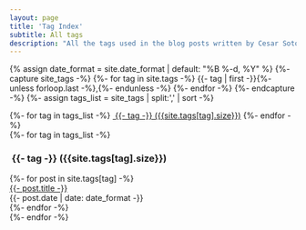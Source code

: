 ```yaml
---
layout: page
title: 'Tag Index'
subtitle: All tags
description: "All the tags used in the blog posts written by Cesar Soto Valero"
---
```


{% assign date_format = site.date_format | default: "%B %-d, %Y" %}
    {%- capture site_tags -%}
        {%- for tag in site.tags -%}
            {{- tag | first -}}{%- unless forloop.last -%},{%- endunless -%}
        {%- endfor -%}
    {%- endcapture -%}
{%- assign tags_list = site_tags | split:',' | sort -%}

<div class="tag-list">
{%- for tag in tags_list -%}
    <a href="#{{- tag -}}" class="btn btn-primary tag-btn"><i class="fas fa-tag" aria-hidden="true"></i>&nbsp;{{- tag -}}&nbsp;({{site.tags[tag].size}})</a>
{%- endfor -%}
</div>

<div id="full-tags-list">
{%- for tag in tags_list -%}
    <h3 id="{{- tag -}}" class="linked-section">
        <i class="fas fa-tag" aria-hidden="true"></i>
        &nbsp;{{- tag -}}&nbsp;({{site.tags[tag].size}})
    </h3>
    <div class="post-list">
        {%- for post in site.tags[tag] -%}
            <div class="tag-entry">
                <a href="{{ post.url | relative_url }}">{{- post.title -}}</a>
                <div class="entry-date">
                    <time datetime="{{- post.date | date_to_xmlschema -}}">{{- post.date | date: date_format -}}</time>
                </div>
            </div>
        {%- endfor -%}
    </div>
{%- endfor -%}
</div>
